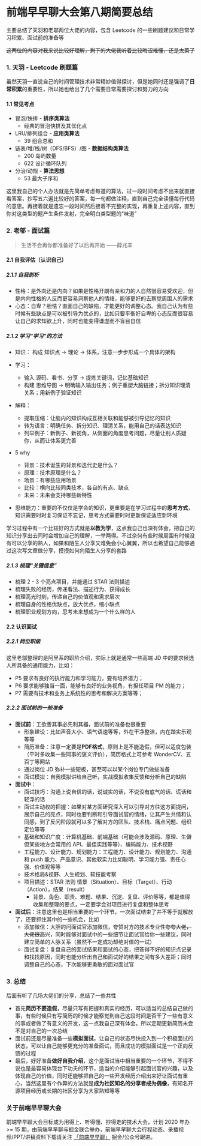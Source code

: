 
# 前端早早聊大会第八期简要总结
主要总结了天羽和老邬两位大佬的内容，包含 Leetcode 的一些刷题建议和日常学习积累、面试前的准备等

~~这两位的内容对我来说比较好理解，剩下的大佬我听着比较晦涩难懂，还是太菜了~~

### 1. 天羽 - Leetcode 刷题篇
虽然天羽一直说自己的时间管理技术非常精妙值得探讨，但是她同时还是强调了**日常积累**的重要性，所以她也给出了几个需要日常需要探讨和努力的方向
#### 1.1 常见考点
* 冒泡/快排 - **排序类算法**
  * 经典的冒泡快排及其优化点
* LRU/排列组合 - **应用类算法**
  * 39 组合总和
* 链表/堆/栈/树（DFS/BFS）/图 - **数据结构类算法**
  * 200 岛屿数量
  * 622 设计循环队列
* 分治/动规 - **算法思想**
  * 53 最大子序和
  
这里我自己的个人办法就是先简单考虑每道的算法，过一段时间考虑不出来就直接看答案，抄写五六遍比较好的答案，每一句都做注释，直到自己完全读懂每行代码的意思。再接着就是遗忘一段时间然后接着不完整的实现，再重复上述内容，直到你对这类型的题产生条件发射，完全明白类型题的“味道”

### 2. 老邬 - 面试篇
> 生活不会再你都准备好了以后再开始   ——薛兆丰

#### 2.1 自我评估（认识自己）
##### 2.1.1 自我剖析
* 性格：是外向还是内向？如果是性格开朗有亲和力的人自然很容易受欢迎，但是内向性格的人反而更容易洞察他人的情绪，能够更好的去察觉周围人的需求
* 心态：自卑？胆怯？直面自己的缺陷，才能更好的调整心态。我自己认为有些时候有些缺点是可以被引导为优点的，比如只要平衡好自卑的心态反而很容易让自己的求知欲上升，同时也能变得谦虚而不盲目自信
##### 2.1.2 学习“学习”的方法
* 知识： 构成 知识点 -> 理论 -> 体系，注意一步步形成一个具体的架构
* 学习：
  * 输入 源码、看书、分享 -> 提炼关键词，记忆基础知识
  * 构建 思维导图 -> 明确输入输出任务；例子重塑大脑链接；拆分知识理清关系；用新例子验证知识
* 解释：
  * 提取压缩：让脑内的知识构成互相关联和能够被引导记忆的知识
  * 转为语言：明确任务、拆分知识、理清关系，能用自己的话表达知识
  * 列举例子：新例子、新视角，从侧面的角度思考问题，尽量让别人质疑你，从而让体系更完善
* 5 why
  * 背景：技术诞生的背景和迭代史是什么？
  * 原理：技术原理是什么？
  * 场景：有哪些应用场景
  * 比较：横向比较同类技术，各自的有点、缺点
  * 未来：未来会支持哪些新特性

* 思维能力：重要的不仅仅是学会的知识，更重要是在学习过程中的**思考方式**，知识需要时时复习保证不忘记，思考方式需要时时更新保证适应新环境

学习过程中有一个比较好的方式就是**以教为学**，这点我自己也深有体会，把自己的知识分享出去同时会增加自己的理解，一举两得。不过奈何有些时候周围有时候没有可以分享的熟人，如果和陌生人分享又难免会小心翼翼，所以也希望自己能够通过这次写文章做分享，摸摸如何向陌生人分享的套路

##### 2.1.3 梳理“关键信息”
* 梳理 2 - 3 个亮点项目，并能通过 STAR 法则描述
* 梳理失败的经历，传递看法、描述行为、获得成长
* 梳理高光时刻，传递自己的价值观和需求层次
* 梳理自身的性格优缺点，放大优点，缩小缺点
* 梳理职业规划方向，思考未来想成为一个什么样的人
#### 2.2 认识面试
##### 2.2.1 岗位职级
这里老邬整理的是阿里系的职阶介绍，实际上就是通常一些高端 JD 中的要求候选人所具备的通用能力，比如：
  * P5 要求有良好的执行能力和学习能力，要有培养潜力；
  * P6 要求能够独当一面，能够有良好的业务视角，有担任项目 PM 的能力；
  * P7 需要有技术和业务上系统性的思考和解决方案等等；
##### 2.2.2 面试前的一些准备
* **面试前**：工欲善其事必先利其器，面试前的准备也很重要
  * 形象建设：比如声音大小、语气语速等等，外在干净整洁，内在踏实乐观等等
  * 简历准备：注意一定要是**PDF格式**，原则上是不能造假，但可以适度包装（平时多收集一些同事的褒义评价），简历格式上可参考 WonderCV、五百丁等网站
  * 通过岗位 JD 弥补一些短板，甚至可以以某个岗位专门做些准备
  * 面试模拟：自我模拟讲给自己听，实战模拟收集反馈和分析自己的缺陷
* **面试中**：
  * 面试技巧：沟通上说自信的话，说诚实的话，不说没有底气的话、谎话和轻浮的话
  * 面试主动权的把握：如果对某方面研究深入可以引导对方往这方面提问，展示自己的亮点，同时也要判断和引导面试官的情绪，让其产生共情和认同感，到了反问阶段就可以多了解对方的团队、技术栈、痛点问题、组织定位等等
  * 基础和知识广度：计算机基础、前端基础（可能会涉及源码、原理、生僻但某些地方会常用的 API、最佳实践等等）、编码能力、技术视野
  * 工程能力、设计能力、规划能力：工程能力、设计能力、规划能力、沟通和 push 能力、产品意识、其他软实力比如聪明、学习能力强、责任心强、价值观等等
  * 技术格局&视野、人生规划、软技能考察
  * 项目描述：STAR 法则 情景（Situation）、目标（Target）、行动（Action），结果（result）
    * 背景、角色、职责、难题、结果、沉淀、复盘、评价等等，都是值得收集和整理的要点，一定要学会对项目进行复盘和整体思考
* **面试后**：注意这里也是相当重要的一个环节，一次面试结束了并不等于就解放了，还要抓住其中的一些机会，比如
  * 添加微信：大胆的问面试官添加微信，夸赞对方的技术专业性~~夸夸大佬，大佬很高兴~~，同时能够对面试中的一些细节让面试官给你一些建议，同时建立简单的人脉关系（虽然不一定成功却绝对值的一试）
  * 面试复盘：复盘自己的面试结果和面试的心态，把答得不好的知识点记录和找找原因，同时也能分析出自己和面试好的结果之间有多大差距；同时调整自己的心态，下次能够更勇敢的面对面试官

### 3. 总结
后面有听了几场大佬们的分享，总结了一些共性

* 首先**简历不要造假**，尽量只写有把握和真实的经历，可以适当的总结自己做的事，有些时候只有写简历的时候才能察觉到自己这段时间是否干了一些有意义的事或者做了有意义的开发，这一点我自己深有体会。所以定期更新简历未尝不是对自己的一次总结
* 面试前还是尽量准备一些**模拟面试**，让自己的状态尽快投入到一个积极面试的状态，可以让自己能够更充分的准备面试，而且成功的模拟面试是一个正向反馈的过程
* 最后，好好准备**做好自我介绍**，这个是面试当中相当重要的一个环节，不得不说也是最容易体现台下功夫的环节，适当的介绍能够引起面试官的兴趣，以及体现自己的价值，同时还能够把自己的一些开发经历介绍出来好让面试有重心，当然这里有个作弊的方法就是**成为社区知名的分享者~~成为偶像~~**，有知名开源项目经历或长期的社区分享为大家熟知等等

### 关于前端早早聊大会
前端早早聊大会目标成为用得上、听得懂、抄得走的技术大会，计划 2020 年办 >= 15 期，由前端早早聊与掘金联合举办，前端早早聊大会行程动态、录播视频/PPT/讲稿资料下载请关注 [「前端早早聊」](https://juejin.im/user/5790c76dc4c9710054f0f58b) 掘金/公众号跟进。
